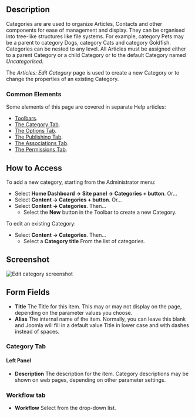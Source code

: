 <!-- Filename: Help4.x:Articles:_New_or_Edit_Category / Display title: Articles: Edit Category -->

## Description

Categories are are used to organize Articles, Contacts and other
components for ease of management and display. They can be organised
into tree-like structures like file systems. For example, category Pets
may be a parent to category Dogs, category Cats and category Goldfish.
Categories can be nested to any level. All Articles must be assigned
either to a parent Category or a child Category or to the default
Category named *Uncategorised*.

The *Articles: Edit Category* page is used to create a new Category or to 
change the properties of an existing Category.

### Common Elements

Some elements of this page are covered in separate Help articles:

* [Toolbars](jdocmanual?article=help/common-elements/toolbars).
* [The Category Tab](jdocmanual?article=help/common-elements/edit-category).
* [The Options Tab](jdocmanual?article=help/common-elements/edit-category-options).
* [The Publishing Tab](jdocmanual?article=help/common-elements/edit-publishing).
* [The Associations Tab](jdocmanual?article=help/common-elements/edit-associations).
* [The Permissions Tab](jdocmanual?article=help/common-elements/edit-permissions).

## How to Access

To add a new category, starting from the Administrator menu:

- Select **Home Dashboard → Site panel → Categories + button**. Or...
- Select **Content → Categories + button**. Or...
- Select **Content → Categories**. Then...
  - Select the **New** button in the Toolbar to create a new Category.

To edit an existing Category:

- Select **Content → Categories**. Then...
  - Select a **Category title** From the list of categories.

## Screenshot

![Edit category screenshot](../../../en/images/articles/articles-edit-category-category-tab.png)

## Form Fields

- **Title** The Title for this item. This may or may not display on the
  page, depending on the parameter values you choose.
- **Alias** The internal name of the item. Normally, you can leave this
  blank and Joomla will fill in a default value Title in lower case and
  with dashes instead of spaces.

### Category Tab

#### Left Panel

- **Description** The description for the item. Category descriptions may be 
  shown on web pages, depending on other parameter settings.

### Workflow tab

- **Workflow** Select from the drop-down list.
